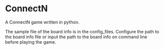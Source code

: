 # ConnectN
A ConnectN game written in python. 

The sample file of the board info is in the config_files. Configure the path to the board info file or input the path to the board info on command line before playing the game. 
